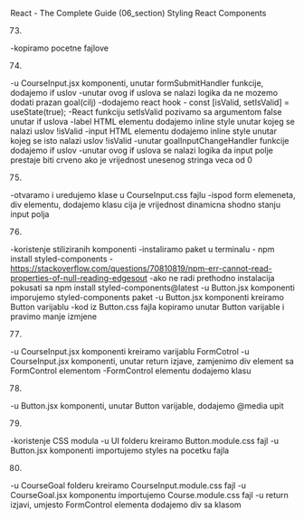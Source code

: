 React - The Complete Guide  (06_section)
Styling React Components

73. 
-kopiramo pocetne fajlove


74. 
-u CourseInput.jsx komponenti, unutar formSubmitHandler funkcije, dodajemo if uslov
-unutar ovog if uslova se nalazi logika da ne mozemo dodati prazan goal(cilj)
-dodajemo react hook - const [isValid, setIsValid] = useState(true);
-React funkciju setIsValid pozivamo sa argumentom false unutar if uslova
-label HTML elementu dodajemo inline style unutar kojeg se nalazi uslov !isValid
-input HTML elementu dodajemo inline style unutar kojeg se isto nalazi uslov !isValid
-unutar goalInputChangeHandler funkcije dodajemo if uslov
-unutar ovog if uslova se nalazi logika da input polje prestaje biti crveno ako je vrijednost unesenog stringa veca od 0


75. 
-otvaramo i uredujemo klase u CourseInput.css fajlu
-ispod form elemeneta, div elementu, dodajemo klasu cija je vrijednost dinamicna shodno stanju input polja


76. 
-koristenje stiliziranih komponenti
-instaliramo paket u terminalu - npm install styled-components
-https://stackoverflow.com/questions/70810819/npm-err-cannot-read-properties-of-null-reading-edgesout
-ako ne radi prethodno instalacija pokusati sa npm install styled-components@latest
-u Button.jsx komponenti imporujemo styled-components paket
-u Button.jsx komponenti kreiramo Button varijablu
-kod iz Button.css fajla kopiramo unutar Button varijable i pravimo manje izmjene


77. 
-u CourseInput.jsx komponenti kreiramo varijablu FormCotrol
-u CourseInput.jsx komponenti, unutar return izjave, zamjenimo div element sa FormControl elementom
-FormControl elementu dodajemo klasu


78. 
-u Button.jsx komponenti, unutar Button varijable, dodajemo @media upit


79. 
-koristenje CSS modula
-u UI folderu kreiramo Button.module.css fajl
-u Button.jsx komponenti importujemo styles na pocetku fajla


80. 
-u CourseGoal folderu kreiramo CourseInput.module.css fajl
-u CourseGoal.jsx komponentu importujemo Course.module.css fajl
-u return izjavi, umjesto FormControl elementa dodajemo div sa klasom

